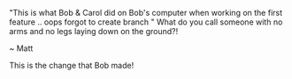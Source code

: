 "This is what Bob & Carol did on Bob's computer when working on the first feature .. oops forgot to create branch
 " 
What do you call someone with no arms and no legs laying down on the ground?!

~ Matt

This is the change that Bob made!

